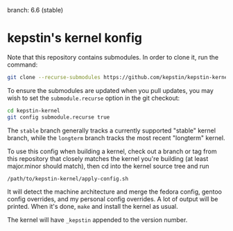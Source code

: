 branch: 6.6 (stable)

# kepstin's kernel konfig

Note that this repository contains submodules. In order to clone it, run the
command:

```sh
git clone --recurse-submodules https://github.com/kepstin/kepstin-kernel.git
```

To ensure the submodules are updated when you pull updates, you may wish to set
the `submodule.recurse` option in the git checkout:

```sh
cd kepstin-kernel
git config submodule.recurse true
```

The `stable` branch generally tracks a currently supported "stable" kernel
branch, while the `longterm` branch tracks the most recent "longterm" kernel.

To use this config when building a kernel, check out a branch or tag from this
repository that closely matches the kernel you're building (at least
major.minor should match), then cd into the kernel source tree and run

```sh
/path/to/kepstin-kernel/apply-config.sh
```

It will detect the machine architecture and merge the fedora config, gentoo
config overrides, and my personal config overrides. A lot of output will be
printed. When it's done, `make` and install the kernel as usual.

The kernel will have `_kepstin` appended to the version number.
